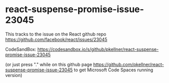# react-suspense-promise-issue-23045 

This tracks to the issue on the React github repo https://github.com/facebook/react/issues/23045

CodeSandBox: https://codesandbox.io/s/github/pkellner/react-suspense-promise-issue-23045

(or just press "." while on this github page https://github.com/pkellner/react-suspense-promise-issue-23045 to get 
Microsoft Code Spaces running version)
